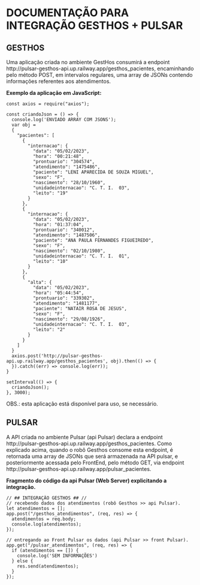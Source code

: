 <h1>DOCUMENTAÇÃO PARA INTEGRAÇÃO GESTHOS + PULSAR</h1>

<h2>GESTHOS</h2>
Uma aplicação criada no ambiente GestHos consumirá a endpoint http://pulsar-gesthos-api.up.railway.app/gesthos_pacientes, encaminhando pelo método POST, em intervalos regulares, uma array de JSONs contendo informações referentes aos atendimentos.

**Exemplo da aplicação em JavaScript:**

    const axios = require("axios");

    const criandoJson = () => {
      console.log('ENVIADO ARRAY COM JSONS');
      var obj =
      {
        "pacientes": [
          {
            "internacao": {
              "data": "05/02/2023",
              "hora": "00:21:48",
              "prontuario": "304574",
              "atendimento": "1475486",
              "paciente": "LENI APARECIDA DE SOUZA MIGUEL",
              "sexo": "F",
              "nascimento": "28/10/1960",
              "unidadeinternacao": "C. T. I.  03",
              "leito": "19"
            }
          },
          {
            "internacao": {
              "data": "05/02/2023",
              "hora": "01:37:04",
              "prontuario": "340012",
              "atendimento": "1487506",
              "paciente": "ANA PAULA FERNANDES FIGUEIREDO",
              "sexo": "F",
              "nascimento": "02/10/1980",
              "unidadeinternacao": "C. T. I.  01",
              "leito": "10"
            }
          },
          {
            "alta": {
              "data": "05/02/2023",
              "hora": "05:44:54",
              "prontuario": "339302",
              "atendimento": "1481177",
              "paciente": "NATAIR ROSA DE JESUS",
              "sexo": "F",
              "nascimento": "29/08/1926",
              "unidadeinternacao": "C. T. I.  03",
              "leito": "2"
            }
          }
        ]
      }
      axios.post('http://pulsar-gesthos-api.up.railway.app/gesthos_pacientes', obj).then(() => {
      }).catch((err) => console.log(err));
    }

    setInterval(() => {
      criandoJson();
    }, 3000);

OBS.: esta aplicação está disponível para uso, se necessário.

<h2>PULSAR</h2>
A API criada no ambiente Pulsar (api Pulsar) declara a endpoint http://pulsar-gesthos-api.up.railway.app/gesthos_pacientes. Como explicado acima, quando o robô Gesthos consome esta endpoint, é retornada uma array de JSONs que será armazenada na API pulsar, e posteriormente acessada pelo FrontEnd, pelo método GET, via endpoint http://pulsar-gesthos-api.up.railway.app/pulsar_pacientes.

**Fragmento do código da api Pulsar (Web Server) explicitando a integração.**

    // ## INTEGRAÇÃO GESTHOS ## //
    // recebendo dados dos atendimentos (robô Gesthos >> api Pulsar).
    let atendimentos = [];
    app.post("/gesthos_atendimentos", (req, res) => {
      atendimentos = req.body;
      console.log(atendimentos);
    });

    // entregando ao Front Pulsar os dados (api Pulsar >> front Pulsar).
    app.get("/pulsar_atendimentos", (req, res) => {
      if (atendimentos == []) {
        console.log('SEM INFORMAÇÕES')
      } else {
        res.send(atendimentos);
      }
    });
